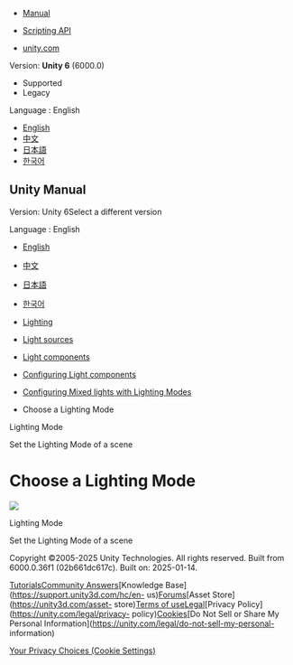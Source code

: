 [](https://docs.unity3d.com)

  * [Manual](../Manual/index.html)
  * [Scripting API](../ScriptReference/index.html)

  * [unity.com](https://unity.com/)

Version: **Unity 6** (6000.0)

  * Supported
  * Legacy

Language : English

  * [English](/Manual/lighting-mode-choose.html)
  * [中文](/cn/current/Manual/lighting-mode-choose.html)
  * [日本語](/ja/current/Manual/lighting-mode-choose.html)
  * [한국어](/kr/current/Manual/lighting-mode-choose.html)

[](https://docs.unity3d.com)

## Unity Manual

Version: Unity 6Select a different version

Language : English

  * [English](/Manual/lighting-mode-choose.html)
  * [中文](/cn/current/Manual/lighting-mode-choose.html)
  * [日本語](/ja/current/Manual/lighting-mode-choose.html)
  * [한국어](/kr/current/Manual/lighting-mode-choose.html)

  * [Lighting](LightingOverview.html)
  * [Light sources](lighting-light-sources.html)
  * [Light components](lighting-light-components.html)
  * [Configuring Light components](lighting-light-components-configuring.html)
  * [Configuring Mixed lights with Lighting Modes](lighting-mode-landing.html)
  * Choose a Lighting Mode

[](lighting-mode.html)

Lighting Mode

[](LightMode-Scene.html)

Set the Lighting Mode of a scene

# Choose a Lighting Mode

![](../uploads/Main/BestPracticeLightingPipeline5.svg)

[](lighting-mode.html)

Lighting Mode

[](LightMode-Scene.html)

Set the Lighting Mode of a scene

Copyright ©2005-2025 Unity Technologies. All rights reserved. Built from
6000.0.36f1 (02b661dc617c). Built on: 2025-01-14.

[Tutorials](https://learn.unity.com/)[Community
Answers](https://answers.unity3d.com)[Knowledge
Base](https://support.unity3d.com/hc/en-
us)[Forums](https://forum.unity3d.com)[Asset Store](https://unity3d.com/asset-
store)[Terms of
use](https://docs.unity3d.com/Manual/TermsOfUse.html)[Legal](https://unity.com/legal)[Privacy
Policy](https://unity.com/legal/privacy-
policy)[Cookies](https://unity.com/legal/cookie-policy)[Do Not Sell or Share
My Personal Information](https://unity.com/legal/do-not-sell-my-personal-
information)

[Your Privacy Choices (Cookie Settings)](javascript:void\(0\);)

